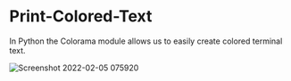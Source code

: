 # Print-Colored-Text

In Python the Colorama module allows us to easily create colored terminal text. 

![Screenshot 2022-02-05 075920](https://user-images.githubusercontent.com/86012289/152625638-f74f1c1b-fb92-44d2-902a-9f095f3deda7.png)
